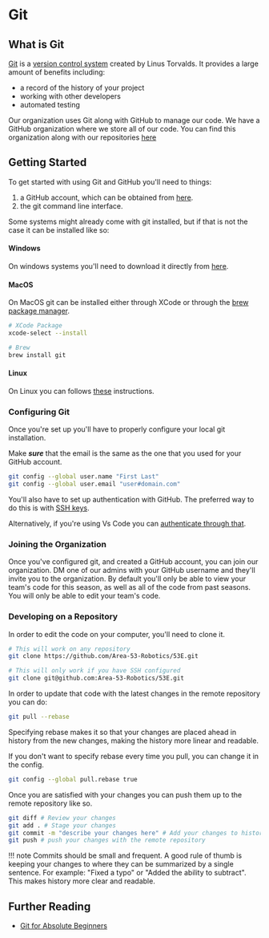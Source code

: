 # Git

## What is Git

[Git](https://git-scm.com/video/what-is-git) is a [version control system](https://learn.microsoft.com/en-us/devops/develop/git/what-is-version-control) created by Linus Torvalds. It provides a large amount of benefits including:

-   a record of the history of your project
-   working with other developers
-   automated testing

Our organization uses Git along with GitHub to manage our code. We have a GitHub organization where we store all of our code. You can find this organization along with our repositories [here](https://github.com/Area-53-Robotics)

## Getting Started

To get started with using Git and GitHub you'll need to things:

1.  a GitHub account, which can be obtained from [here](https://github.com/).
2.  the git command line interface.

Some systems might already come with git installed, but if that is not the case it can be installed like so:

#### Windows

On windows systems you'll need to download it directly from [here](https://git-scm.com/download/win).

#### MacOS

On MacOS git can be installed either through XCode or through the [brew package manager](https://brew.sh/).

```sh
# XCode Package
xcode-select --install

# Brew
brew install git
```

#### Linux

On Linux you can follows [these](https://git-scm.com/download/linux) instructions.

### Configuring Git

Once you're set up you'll have to properly configure your local git installation.

Make **_sure_** that the email is the same as the one that you used for your GitHub account.

```sh
git config --global user.name "First Last"
git config --global user.email "user#domain.com"
```

You'll also have to set up authentication with GitHub. The preferred way to do this is with [SSH keys](https://docs.github.com/en/authentication/connecting-to-github-with-ssh).

Alternatively, if you're using Vs Code you can [authenticate through that](https://code.visualstudio.com/docs/sourcecontrol/github#_getting-started-with-github-pull-requests-and-issues).

### Joining the Organization

Once you've configured git, and created a GitHub account, you can join our organization. DM one of our admins with your GitHub username and they'll invite you to the organization. By default you'll only be able to view your team's code for this season, as well as all of the code from past seasons. You will only be able to edit your team's code.

### Developing on a Repository

In order to edit the code on your computer, you'll need to clone it.

```sh
# This will work on any repository
git clone https://github.com/Area-53-Robotics/53E.git

# This will only work if you have SSH configured
git clone git@github.com:Area-53-Robotics/53E.git
```

In order to update that code with the latest changes in the remote repository you can do:

```sh
git pull --rebase
```

Specifying rebase makes it so that your changes are placed ahead in history from the new changes, making the history more linear and readable.

If you don't want to specify rebase every time you pull, you can change it in the config.

```sh
git config --global pull.rebase true
```

Once you are satisfied with your changes you can push them up to the remote repository like so.

```sh
git diff # Review your changes
git add . # Stage your changes
git commit -m "describe your changes here" # Add your changes to history
git push # push your changes with the remote repository
```

<!--prettier-ignore-->
!!! note
    Commits should be small and frequent. A good rule of thumb is keeping your changes to where they can be summarized by a single sentence. For example: "Fixed a typo" or "Added the ability to subtract". This makes history more clear and readable.

## Further Reading

-   [Git for Absolute Beginners](https://www.freecodecamp.org/news/an-introduction-to-git-for-absolute-beginners-86fa1d32ff71/)
